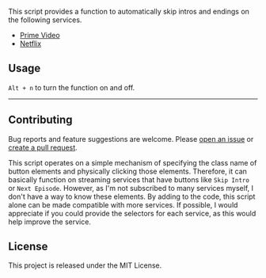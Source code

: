 This script provides a function to automatically skip intros and endings on the following services.

- [Prime Video](https://amazon.co.jp/gp/video/storefront)
- [Netflix](https://netflix.com)

## Usage

`Alt + n` to turn the function on and off.

---

## Contributing

Bug reports and feature suggestions are welcome. Please [open an issue](https://github.com/yossy17/streaming-video-skipper/issues) or [create a pull request](https://github.com/yossy17/streaming-video-skipper/pulls).

This script operates on a simple mechanism of specifying the class name of button elements and physically clicking those elements.
Therefore, it can basically function on streaming services that have buttons like `Skip Intro` or `Next Episode`.
However, as I'm not subscribed to many services myself, I don't have a way to know these elements.
By adding to the code, this script alone can be made compatible with more services.
If possible, I would appreciate if you could provide the selectors for each service, as this would help improve the service.

## License

This project is released under the MIT License.
